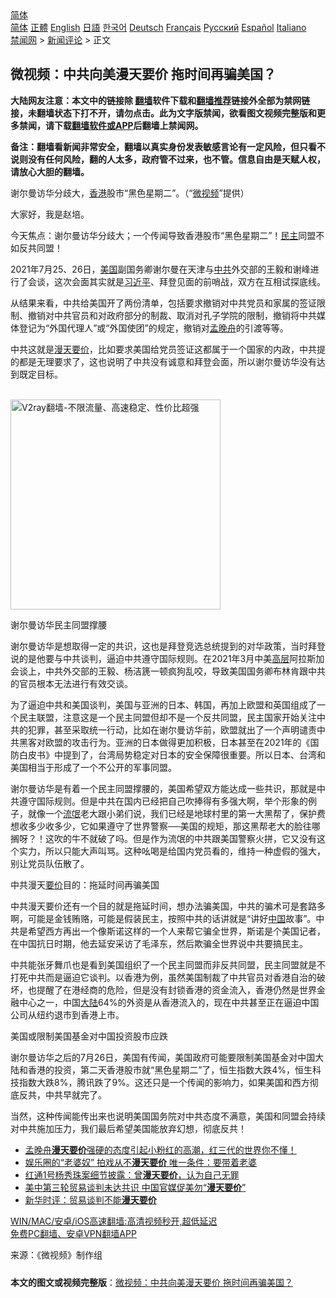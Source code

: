  <!-- 面包屑导航 --> <div class="breadcrumb"><!-- GTranslate: https://gtranslate.io/ -->  <div class="switcher notranslate">  <div class="selected">  <a href="#" onclick="return false;"> 简体</a>  </div>  <div class="option">  <a href="https://www.bannedbook.org" onclick="doGTranslate('zh-CN|zh-CN');jQuery('div.switcher div.selected a').html(jQuery(this).html());return false;" title="简体中文" class="nturl selected"> 简体</a>  <a href="https://www.bannedbook.org/zh-tw/" onclick="doGTranslate('zh-CN|zh-TW');jQuery('div.switcher div.selected a').html(jQuery(this).html());return false;" title="繁體中文" class="nturl"> 正體</a>  <a href="https://www.bannedbook.org/en/" onclick="doGTranslate('zh-CN|en');jQuery('div.switcher div.selected a').html(jQuery(this).html());return false;" title="English" class="nturl"> English</a>  <a href="https://www.bannedbook.org/ja/" onclick="doGTranslate('zh-CN|ja');jQuery('div.switcher div.selected a').html(jQuery(this).html());return false;" title="日本語" class="nturl"> 日語</a>  <a href="https://www.bannedbook.org/ko/" onclick="doGTranslate('zh-CN|ko');jQuery('div.switcher div.selected a').html(jQuery(this).html());return false;" title="한국어" class="nturl"> 한국어</a>  <a href="https://www.bannedbook.org/de/" onclick="doGTranslate('zh-CN|de');jQuery('div.switcher div.selected a').html(jQuery(this).html());return false;" title="Deutsch" class="nturl"> Deutsch</a>  <a href="https://www.bannedbook.org/fr/" onclick="doGTranslate('zh-CN|fr');jQuery('div.switcher div.selected a').html(jQuery(this).html());return false;" title="Français" class="nturl"> Français</a>  <a href="https://www.bannedbook.org/ru/" onclick="doGTranslate('zh-CN|ru');jQuery('div.switcher div.selected a').html(jQuery(this).html());return false;" title="Русский" class="nturl"> Русский</a>  <a href="https://www.bannedbook.org/es/" onclick="doGTranslate('zh-CN|es');jQuery('div.switcher div.selected a').html(jQuery(this).html());return false;" title="Español" class="nturl"> Español</a>  <a href="https://www.bannedbook.org/it/" onclick="doGTranslate('zh-CN|it');jQuery('div.switcher div.selected a').html(jQuery(this).html());return false;" title="Italiano" class="nturl"> Italiano</a>  </div>  </div>      <div class='breadcrumb-sub'><!-- Breadcrumb NavXT 6.3.0 --> <a href="https://www.bannedbook.org/" class="home">禁闻网</a> &gt; <a href="https://www.bannedbook.org/bnews/comments/" class="category">新闻评论</a> &gt; 正文</div></div><h2>微视频：中共向美漫天要价 拖时间再骗美国？</h2> <p class="notice"><b>大陆网友注意：本文中的链接除 <a href="https://github.com/bannedbook/fanqiang" >翻墙</a>软件下载和<a href="https://github.com/killgcd/justmysocks/blob/master/README.md">翻墙推荐</a>链接外全部为禁网链接，未翻墙状态下打不开，请勿点击。此为文字版禁闻，欲看图文视频完整版和更多禁闻，请下载<a href="https://github.com/bannedbook/fanqiang">翻墙软件或APP</a>后翻墙上禁闻网。</p><p>备注：翻墙看新闻非常安全，翻墙以真实身份发表敏感言论有一定风险，但只看不说则没有任何风险，翻的人太多，政府管不过来，也不管。信息自由是天赋人权，请放心大胆的翻墙。</b></p>  <div class="entry"> <p id="conimg">谢尔曼访华分歧大，<a href="https://www.bannedbook.org/bnews/tag/%e9%a6%99%e6%b8%af/" class="st_tag internal_tag" rel="tag" title="标签 香港 下的日志">香港</a>股市“黑色星期二”。（“<a href="https://www.bannedbook.org/bnews/tag/%e5%be%ae%e8%a7%86%e9%a2%91/" class="st_tag internal_tag" rel="tag" title="标签 微视频 下的日志">微视频</a>”提供）</p> <p>大家好，我是赵培。</p> <p>今天焦点：谢尔曼访华分歧大；一个传闻导致香港股市“黑色星期二”！<a href="https://www.bannedbook.org/bnews/tag/%e6%b0%91%e4%b8%bb/" class="st_tag internal_tag" rel="tag" title="标签 民主 下的日志">民主</a>同盟不如反共同盟！</p> <p>2021年7月25、26日，<a href="https://www.bannedbook.org/bnews/tag/%e7%be%8e%e5%9b%bd/" class="st_tag internal_tag" rel="tag" title="标签 美国 下的日志">美国</a>副国务卿谢尔曼在天津与<a href="https://www.bannedbook.org/bnews/tag/%e4%b8%ad%e5%85%b1/" class="st_tag internal_tag" rel="tag" title="标签 中共 下的日志">中共</a>外交部的王毅和谢峰进行了会谈，这次会面其实就是<a href="https://www.bannedbook.org/bnews/tag/%e4%b9%a0%e8%bf%91%e5%b9%b3/" class="st_tag internal_tag" rel="tag" title="标签 习近平 下的日志">习近平</a>、拜登见面的前哨战，双方在互相试探底线。</p>  <p>从结果来看，中共给美国开了两份清单，包括要求撤销对中共党员和家属的签证限制、撤销对中共官员和对政府部分的制裁、取消对孔子学院的限制，撤销将中共媒体登记为“外国代理人”或“外国使团”的规定，撤销对<a href="https://www.bannedbook.org/bnews/tag/%e5%ad%9f%e6%99%9a%e8%88%9f/" class="st_tag internal_tag" rel="tag" title="标签 孟晚舟 下的日志">孟晚舟</a>的引渡等等。</p> <p>中共这就是<a href="https://www.bannedbook.org/bnews/tag/%E6%BC%AB%E5%A4%A9%E8%A6%81%E4%BB%B7/" class="st_tag internal_tag" rel="tag" title="标签 漫天要价 下的日志">漫天要价</a>，比如要求美国给党员签证这都属于一个国家的内政，中共提的都是无理要求了，这也说明了中共没有诚意和拜登会面，所以谢尔曼访华没有达到既定目标。</p> <p><br/><a href="https://github.com/bannedbook/fanqiang/wiki/V2ray%E6%9C%BA%E5%9C%BA"><img src="https://raw.githubusercontent.com/bannedbook/fanqiang/master/v2ss/images/v2free.jpg" width="336" alt="V2ray翻墙-不限流量、高速稳定、性价比超强"></a><br/></p> <p>谢尔曼访华民主同盟撑腰</p>  <p>谢尔曼访华是想取得一定的共识，这也是拜登竞选总统提到的对华政策，当时拜登说的是他要与中共谈判，逼迫中共遵守国际规则。在2021年3月中美<span class='wp_keywordlink_affiliate'><a href="https://www.bannedbook.org/bnews/ccpdope/" title="中共高层内幕" target="_blank">高层</a></span>阿拉斯加会谈上，中共外交部的王毅、杨洁篪一顿疯狗乱咬，导致美国国务卿布林肯跟中共的官员根本无法进行有效交谈。</p> <p>为了逼迫中共和美国谈判，美国与亚洲的日本、韩国，再加上欧盟和英国组成了一个民主联盟，注意这是一个民主同盟但却不是一个反共同盟，民主国家开始关注中共的犯罪，甚至采取统一行动，比如在谢尔曼访华前，欧盟就出了一个声明谴责中共黑客对欧盟的攻击行为。亚洲的日本做得更加积极，日本甚至在2021年的《国防白皮书》中提到了，台湾局势稳定对日本的安全保障很重要。所以日本、台湾和美国相当于形成了一个不公开的军事同盟。</p> <p>谢尔曼访华是有着一个民主同盟撑腰的，美国希望双方能达成一些共识，那就是中共遵守国际规则。但是中共在国内已经把自己吹捧得有多强大啊，举个形象的例子，就像一个<span class='wp_keywordlink'><a href="https://www.bannedbook.org/forum11/topic282.html" title="禁片：评中国共产党的流氓本性" target="_blank">流氓</a></span>老大跟小弟们说，我们已经是地球村里的第一大黑帮了，保护费想收多少收多少，它如果遵守了世界警察──美国的规矩，那这黑帮老大的脸往哪搁呀？！这吹的牛不就破了吗。但是作为流氓的中共跟美国警察火拼，它又没有这个实力，所以只能大声叫骂。这种吆喝是给国内党员看的，维持一种虚假的强大，别让党员队伍散了。</p> <p>中共漫天<a href="https://www.bannedbook.org/bnews/tag/%E8%A6%81%E4%BB%B7/" class="st_tag internal_tag" rel="tag" title="标签 要价 下的日志">要价</a>目的：拖延时间再骗美国</p>  <p>中共漫天要价还有一个目的就是拖延时间，想办法骗美国，中共的骗术可是套路多啊，可能是金钱贿赂，可能是假装民主，按照中共的话讲就是“讲好<span class='wp_keywordlink_affiliate'><a href="https://www.bannedbook.org/" title="中国" target="_blank">中国</a></span>故事”。中共是希望西方再出一个像斯诺这样的一个人来帮它骗全世界，斯诺是个美国记者，在中国抗日时期，他去延安采访了毛泽东，然后欺骗全世界说中共要搞民主。</p> <p>中共能张牙舞爪也是看到美国组织了一个民主同盟而非反共同盟，民主同盟就是不打死中共而是逼迫它谈判。以香港为例，虽然美国制裁了中共官员对香港自治的破坏，也提醒了在港经商的危险，但是没有封锁香港的资金流入，香港仍然是世界金融中心之一，中国<span class='wp_keywordlink_affiliate'><a href="https://www.bannedbook.org/" title="大陆" target="_blank">大陆</a></span>64%的外资是从香港流入的，现在中共甚至正在逼迫中国公司从纽约退市到香港上市。</p> <p>美国或限制美国基金对中国投资股市应跌</p> <p>谢尔曼访华之后的7月26日，美国有传闻，美国政府可能要限制美国基金对中国大陆和香港的投资，第二天香港股市就“黑色星期二”了，恒生指数大跌4%，恒生科技指数大跌8%，腾讯跌了9%。这还只是一个传闻的影响力，如果美国和西方彻底反共，中共早就完了。</p>  <p>当然，这种传闻能传出来也说明美国国务院对中共态度不满意，美国和同盟会持续对中共施加压力，我们最后希望美国能放弃幻想，彻底反共！</p> <ul class='op-related-articles' title='相关阅读'> <li><a href='https://www.bannedbook.org/bnews/bannedvideo/20201211/1445465.html' target='_blank'>孟晚舟<b>漫天要价</b>强硬的态度引起小粉红的高潮，红三代的世界你不懂！</a></li> <li><a href='https://www.bannedbook.org/bnews/yule/20191129/1231777.html' target='_blank'>娱乐圈的“老婆奴” 拍戏从不<b>漫天要价</b> 唯一条件：要带着老婆</a></li> <li><a href='https://www.bannedbook.org/bnews/baitai/20190921/1194441.html' target='_blank'>红通1号杨秀珠案细节披露：曾<b>漫天要价</b>，认为自己无罪</a></li> <li><a href='https://www.bannedbook.org/bnews/headline/20180605/952905.html' target='_blank'>美中第三轮贸易谈判未达共识 中国官媒促美勿“<b>漫天要价</b>”</a></li> <li><a href='https://www.bannedbook.org/bnews/headline/20180604/952470.html' target='_blank'>新华时评：贸易谈判不能<b>漫天要价</b></a></li> </ul> <p class="texttj"> <a href="https://github.com/bannedbook/fanqiang/wiki/V2ray%E6%9C%BA%E5%9C%BA" target="_blank">WIN/MAC/安卓/iOS高速翻墙:高清视频秒开,超低延迟</a><br/> <a href="https://github.com/bannedbook/fanqiang/wiki/%E7%A6%81%E9%97%BB%E7%BD%91%E5%AE%89%E5%8D%93%E7%BF%BB%E5%A2%99%E6%96%B0%E9%97%BBAPP" target="_blank">免费PC翻墙、安卓VPN翻墙APP</a></p><p> 来源：《微视频》制作组 </p><a name='sharetosocial'></a>  <div style="margin-bottom:5px;padding-bottom:5px;clear:both"> <div id="archive-pix-1" class="banner-ads"> <!-- AuctionX Display platform tag START --> <div id="26318x728x90x621x_ADSLOT2" clicktrack="%%CLICK_URL_ESC%%"></div> <!-- AuctionX Display platform tag END --> </div> <div id="archive-pix-2" class="banner-ads"> <!-- AuctionX Display platform tag START --> <div id="26315x300x250x621x_ADSLOT2" clicktrack="%%CLICK_URL_ESC%%"></div> <!-- AuctionX Display platform tag END --> </div> </div>  <div id="archive-pix-1" class="banner-ads"> <!-- AuctionX Display platform tag START --> <div id="26318x728x90x621x_ADSLOT3" clicktrack="%%CLICK_URL_ESC%%"></div> <!-- AuctionX Display platform tag END --> </div> <div><b>本文的图文或视频完整版</b>：<a href='https://www.bannedbook.org/bnews/comments/20210730/1596716.html'>微视频：中共向美漫天要价 拖时间再骗美国？</a></div>  </div><!--END ENTRY--> 